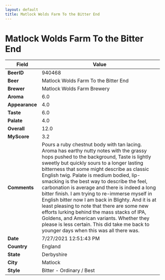 ```yaml
---
layout: default
title: Matlock Wolds Farm To the Bitter End
---
```


# Matlock Wolds Farm To the Bitter End

| Field         | Value     |
|---------------|-----------|
| **BeerID** | 940468 |
| **Beer** | Matlock Wolds Farm To the Bitter End |
| **Brewer** | Matlock Wolds Farm Brewery |
| **Aroma** | 6.0 |
| **Appearance** | 4.0 |
| **Taste** | 6.0 |
| **Palate** | 4.0 |
| **Overall** | 12.0 |
| **MyScore** | 3.2 |
| **Comments** | Pours a ruby chestnut body with tan lacing. Aroma has earthy nutty notes with the grassy hops pushed to the background, Taste is lightly sweetly but quickly sours to a longer lasting bitterness that some might describe as classic English twig. Palate is medium bodied, lip-smacking is the best way to describe the feel, carbonation is average and there is indeed a long bitter finish. I am trying to re-immerse myself in English bitter now I am back in Blighty. And it is at least pleasing to note that there are some new efforts lurking behind the mass stacks of IPA, Goldens, and American variants. Whether they please is less certain. This did take me back to younger days when this was all there was. |
| **Date** | 7/27/2021 12:51:43 PM |
| **Country** | England |
| **State** | Derbyshire |
| **City** | Matlock |
| **Style** | Bitter - Ordinary / Best |
